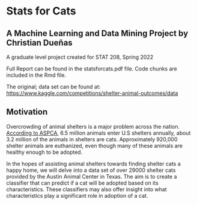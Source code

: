 # Stats for Cats 

## A Machine Learning and Data Mining Project by Christian Dueñas

A graduate level project created for STAT 208, Spring 2022

Full Report can be found in the statsforcats.pdf file. Code chunks are included in the Rmd file.

The original;  data set can be found at: https://www.kaggle.com/competitions/shelter-animal-outcomes/data

## Motivation

Overcrowding of animal shelters is a major problem across the nation. [According to ASPCA](https://www.aspca.org/helping-people-pets/shelter-intake-and-surrender/pet-statistics/), 6.5 million animals enter U.S shelters annually, about 3.2 million of the animals in shelters are cats. Approximately 920,000 shelter animals are euthanized, even though many of these animals are healthy enough to be adopted.

In the hopes of assisting animal shelters towards finding shelter cats a happy home, we will delve into a data set of over 29000 shelter cats provided by the Austin Animal Center in Texas. The aim is to create a classifier that can predict if a cat will be adopted based on its characteristics. These classifiers may also offer insight into what characteristics play a significant role in adoption of a cat.

